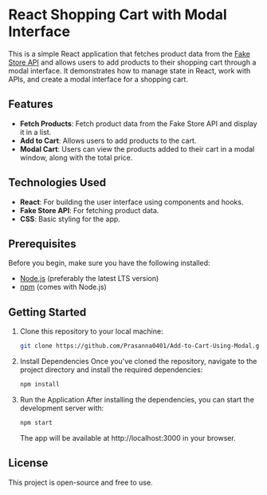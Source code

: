 # React Shopping Cart with Modal Interface

This is a simple React application that fetches product data from the [Fake Store API](https://fakestoreapi.com/) and allows users to add products to their shopping cart through a modal interface. It demonstrates how to manage state in React, work with APIs, and create a modal interface for a shopping cart.

## Features

- **Fetch Products**: Fetch product data from the Fake Store API and display it in a list.
- **Add to Cart**: Allows users to add products to the cart.
- **Modal Cart**: Users can view the products added to their cart in a modal window, along with the total price.

## Technologies Used

- **React**: For building the user interface using components and hooks.
- **Fake Store API**: For fetching product data.
- **CSS**: Basic styling for the app.

## Prerequisites

Before you begin, make sure you have the following installed:

- [Node.js](https://nodejs.org/) (preferably the latest LTS version)
- [npm](https://www.npmjs.com/) (comes with Node.js)

## Getting Started

1. Clone this repository to your local machine:
    ```bash
    git clone https://github.com/Prasanna0401/Add-to-Cart-Using-Modal.git
    ```

2. Install Dependencies 
Once you've cloned the repository, navigate to the project directory and install the required dependencies:
    ```bash
    npm install
    ```

3. Run the Application
After installing the dependencies, you can start the development server with:
    ```bash
    npm start
   ```
   The app will be available at http://localhost:3000 in your browser.

## License

This project is open-source and free to use.